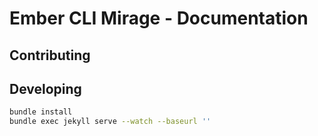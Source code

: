 # Ember CLI Mirage - Documentation

## Contributing

## Developing

```sh
bundle install
bundle exec jekyll serve --watch --baseurl ''
```
